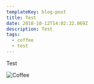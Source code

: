 ```yaml
---
templateKey: blog-post
title: Test
date: 2018-10-12T14:02:32.069Z
description: Test
tags:
  - coffee
  - test
---
```

Test 

![Coffee](/img/products-full-width.jpg)
